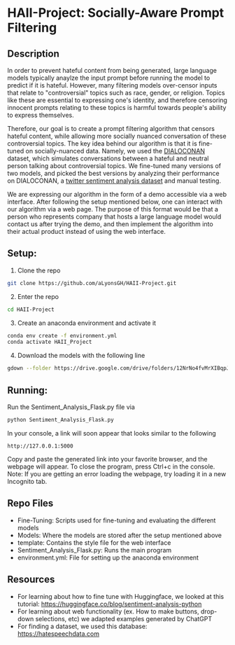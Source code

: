 # HAII-Project: Socially-Aware Prompt Filtering

## Description

In order to prevent hateful content from being generated, large language models typically anaylze the input prompt before running the model to predict if it is hateful. However, many filtering models over-censor inputs that relate to "controversial" topics such as race, gender, or religion. Topics like these are essential to expressing one's identity, and therefore censoring innocent prompts relating to these topics is harmful towards people's ability to express themselves. 

Therefore, our goal is to create a prompt filtering algorithm that censors hateful content, while allowing more socially nuanced conversation of these controversial topics. The key idea behind our algorithm is that it is fine-tuned on socially-nuanced data. Namely, we used the [DIALOCONAN](https://github.com/marcoguerini/CONAN?tab=readme-ov-file#dialoconan) dataset, which simulates conversations between a hateful and neutral person talking about controversial topics. We fine-tuned many versions of two models, and picked the best versions by analyzing their performance on DIALOCONAN, a [twitter sentiment analysis dataset](https://www.kaggle.com/datasets/arkhoshghalb/twitter-sentiment-analysis-hatred-speech) and manual testing.

We are expressing our algorithm in the form of a demo accessible via a web interface. After following the setup mentioned below, one can interact with our algorithm via a web page. The purpose of this format would be that a person who represents company that hosts a large language model would contact us after trying the demo, and then implement the algorithm into their actual product instead of using the web interface.

## Setup:
1. Clone the repo
```bash
git clone https://github.com/aLyonsGH/HAII-Project.git
```
2. Enter the repo
```bash
cd HAII-Project
```
3. Create an anaconda environment and activate it
```bash
conda env create -f environment.yml
conda activate HAII_Project
```
4. Download the models with the following line
```bash
gdown --folder https://drive.google.com/drive/folders/12NrNo4fvMrXIBqpJnQRUQIlr4rBTByRC
```
## Running:
Run the Sentiment_Analysis_Flask.py file via
```bash
python Sentiment_Analysis_Flask.py
```
In your console, a link will soon appear that looks similar to the following
```text
http://127.0.0.1:5000
```
Copy and paste the generated link into your favorite browser, and the webpage will appear. To close the program, press Ctrl+c in the console. 
Note: If you are getting an error loading the webpage, try loading it in a new Incognito tab.

## Repo Files
- Fine-Tuning: Scripts used for fine-tuning and evaluating the different models
- Models: Where the models are stored after the setup mentioned above
- template: Contains the style file for the web interface
- Sentiment_Analysis_Flask.py: Runs the main program
- environment.yml: File for setting up the anaconda environment

## Resources

- For learning about how to fine tune with Huggingface, we looked at this tutorial: https://huggingface.co/blog/sentiment-analysis-python
- For learning about web functionality (ex. How to make buttons, drop-down selections, etc) we adapted examples generated by ChatGPT
- For finding a dataset, we used this database: https://hatespeechdata.com

